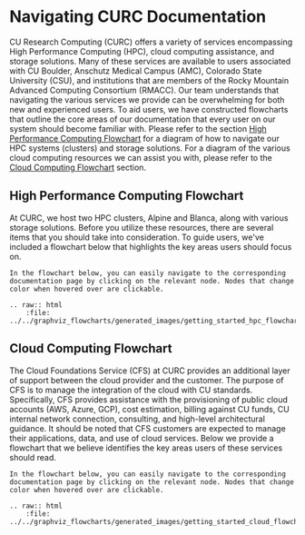 # Navigating CURC Documentation

CU Research Computing (CURC) offers a variety of services encompassing High Performance Computing (HPC), cloud computing assistance, and storage solutions. Many of these services are available to users associated with CU Boulder, Anschutz Medical Campus (AMC), Colorado State University (CSU), and institutions that are members of the Rocky Mountain Advanced Computing Consortium (RMACC). Our team understands that navigating the various services we provide can be overwhelming for both new and experienced users. To aid users, we have constructed flowcharts that outline the core areas of our documentation that every user on our system should become familiar with. Please refer to the section [High Performance Computing Flowchart](#high-performance-computing-flowchart) for a diagram of how to navigate our HPC systems (clusters) and storage solutions. For a diagram of the various cloud computing resources we can assist you with, please refer to the [Cloud Computing Flowchart](#cloud-computing-flowchart) section. 

## High Performance Computing Flowchart

At CURC, we host two HPC clusters, Alpine and Blanca, along with various storage solutions. Before you utilize these resources, there are several items that you should take into consideration. To guide users, we've included a flowchart below that highlights the key areas users should focus on.

```{tip}
In the flowchart below, you can easily navigate to the corresponding documentation page by clicking on the relevant node. Nodes that change color when hovered over are clickable.
```

```{eval-rst}
.. raw:: html
    :file: ../../graphviz_flowcharts/generated_images/getting_started_hpc_flowchart.svg
```

## Cloud Computing Flowchart

The Cloud Foundations Service (CFS) at CURC provides an additional layer of support between the cloud provider and the customer. The purpose of CFS is to manage the integration of the cloud with CU standards. Specifically, CFS provides assistance with the provisioning of public cloud accounts (AWS, Azure, GCP), cost estimation, billing against CU funds, CU internal network connection, consulting, and high-level architectural guidance. It should be noted that CFS customers are expected to manage their applications, data, and use of cloud services. Below we provide a flowchart that we believe identifies the key areas users of these services should read. 

```{tip}
In the flowchart below, you can easily navigate to the corresponding documentation page by clicking on the relevant node. Nodes that change color when hovered over are clickable.
```

```{eval-rst}
.. raw:: html
    :file: ../../graphviz_flowcharts/generated_images/getting_started_cloud_flowchart.svg
```
